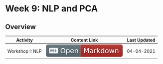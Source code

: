 # Week 9: NLP and PCA

## Overview
| **Activity**                   | Content Link    | Last Updated |
| ---------------                | --------------- | ----------   |
| Workshop I: NLP| [![Link](../tools/buttons/open-markdown.svg)](workshop/README.md) | 04-04-2021 |

